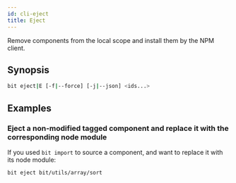 ```yaml
---
id: cli-eject
title: Eject
---
```


Remove components from the local scope and install them by the NPM client.

## Synopsis

```bash
bit eject|E [-f|--force] [-j|--json] <ids...>
```

## Examples

### Eject a non-modified tagged component and replace it with the corresponding node module

If you used `bit import` to source a component, and want to replace it with its node module:

```bash
bit eject bit/utils/array/sort
```
